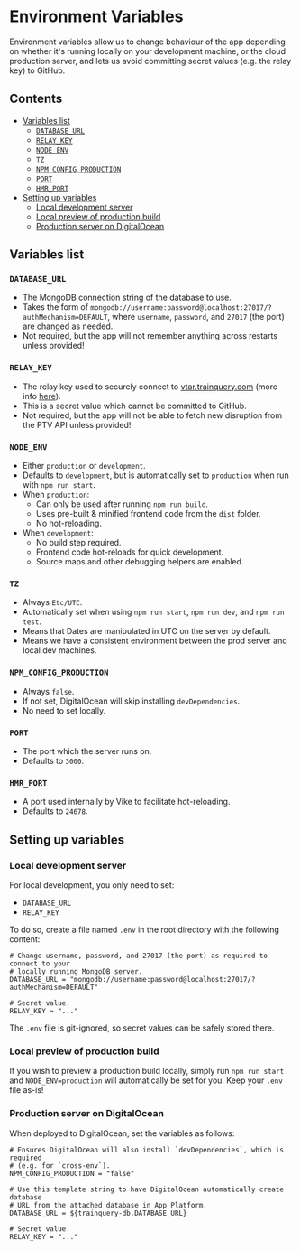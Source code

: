 # Environment Variables <!-- omit in toc -->

Environment variables allow us to change behaviour of the app depending on whether it's running locally on your development machine, or the cloud production server, and lets us avoid committing secret values (e.g. the relay key) to GitHub.

<!-- Table of contents created using "Markdown All in One" VSCode extension. -->
<!-- Command palette: "> Markdown All in One: Update Table of Contents" -->

## Contents <!-- omit in toc -->

- [Variables list](#variables-list)
  - [`DATABASE_URL`](#database_url)
  - [`RELAY_KEY`](#relay_key)
  - [`NODE_ENV`](#node_env)
  - [`TZ`](#tz)
  - [`NPM_CONFIG_PRODUCTION`](#npm_config_production)
  - [`PORT`](#port)
  - [`HMR_PORT`](#hmr_port)
- [Setting up variables](#setting-up-variables)
  - [Local development server](#local-development-server)
  - [Local preview of production build](#local-preview-of-production-build)
  - [Production server on DigitalOcean](#production-server-on-digitalocean)

## Variables list

### `DATABASE_URL`

- The MongoDB connection string of the database to use.
- Takes the form of `mongodb://username:password@localhost:27017/?authMechanism=DEFAULT`, where `username`, `password`, and `27017` (the port) are changed as needed.
- Not required, but the app will not remember anything across restarts unless provided!

### `RELAY_KEY`

- The relay key used to securely connect to [vtar.trainquery.com](https://vtar.trainquery.com) (more info [here](https://github.com/dan-schel/vic-transport-api-relay)).
- This is a secret value which cannot be committed to GitHub.
- Not required, but the app will not be able to fetch new disruption from the PTV API unless provided!

### `NODE_ENV`

- Either `production` or `development`.
- Defaults to `development`, but is automatically set to `production` when run with `npm run start`.
- When `production`:
  - Can only be used after running `npm run build`.
  - Uses pre-built & minified frontend code from the `dist` folder.
  - No hot-reloading.
- When `development`:
  - No build step required.
  - Frontend code hot-reloads for quick development.
  - Source maps and other debugging helpers are enabled.

### `TZ`

- Always `Etc/UTC`.
- Automatically set when using `npm run start`, `npm run dev`, and `npm run test`.
- Means that Dates are manipulated in UTC on the server by default.
- Means we have a consistent environment between the prod server and local dev machines.

### `NPM_CONFIG_PRODUCTION`

- Always `false`.
- If not set, DigitalOcean will skip installing `devDependencies`.
- No need to set locally.

### `PORT`

- The port which the server runs on.
- Defaults to `3000`.

### `HMR_PORT`

- A port used internally by Vike to facilitate hot-reloading.
- Defaults to `24678`.

## Setting up variables

### Local development server

For local development, you only need to set:

- `DATABASE_URL`
- `RELAY_KEY`

To do so, create a file named `.env` in the root directory with the following content:

```dotenv
# Change username, password, and 27017 (the port) as required to connect to your
# locally running MongoDB server.
DATABASE_URL = "mongodb://username:password@localhost:27017/?authMechanism=DEFAULT"

# Secret value.
RELAY_KEY = "..."
```

The `.env` file is git-ignored, so secret values can be safely stored there.

### Local preview of production build

If you wish to preview a production build locally, simply run `npm run start` and `NODE_ENV=production` will automatically be set for you. Keep your `.env` file as-is!

### Production server on DigitalOcean

When deployed to DigitalOcean, set the variables as follows:

```dotenv
# Ensures DigitalOcean will also install `devDependencies`, which is required
# (e.g. for `cross-env`).
NPM_CONFIG_PRODUCTION = "false"

# Use this template string to have DigitalOcean automatically create database
# URL from the attached database in App Platform.
DATABASE_URL = ${trainquery-db.DATABASE_URL}

# Secret value.
RELAY_KEY = "..."
```

